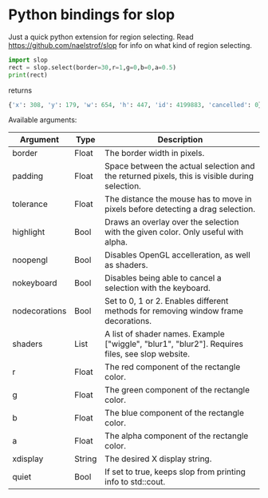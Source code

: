 # Python bindings for slop

Just a quick python extension for region selecting. Read https://github.com/naelstrof/slop for info on what kind of region selecting.

```python
import slop
rect = slop.select(border=30,r=1,g=0,b=0,a=0.5)
print(rect)
```
returns
```python
{'x': 308, 'y': 179, 'w': 654, 'h': 447, 'id': 4199883, 'cancelled': 0}
```

Available arguments:

| Argument      | Type     | Description                                                                                     |
|---------------|----------|-------------------------------------------------------------------------------------------------|
| border        | Float    | The border width in pixels.                                                                     |
| padding       | Float    | Space between the actual selection and the returned pixels, this is visible during selection.   |
| tolerance     | Float    | The distance the mouse has to move in pixels before detecting a drag selection.                 |
| highlight     | Bool     | Draws an overlay over the selection with the given color. Only useful with alpha.               |
| noopengl      | Bool     | Disables OpenGL accelleration, as well as shaders.                                              |
| nokeyboard    | Bool     | Disables being able to cancel a selection with the keyboard.                                    |
| nodecorations | Bool     | Set to 0, 1 or 2. Enables different methods for removing window frame decorations.              |
| shaders       | List     | A list of shader names. Example ["wiggle", "blur1", "blur2"]. Requires files, see slop website. |
| r             | Float    | The red component of the rectangle color.                                                       |
| g             | Float    | The green component of the rectangle color.                                                     |
| b             | Float    | The blue component of the rectangle color.                                                      |
| a             | Float    | The alpha component of the rectangle color.                                                     |
| xdisplay      | String   | The desired X display string.                                                                   |
| quiet         | Bool     | If set to true, keeps slop from printing info to std::cout.                                     |
